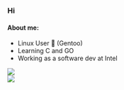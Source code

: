 ### Hi  
#### About me:
- Linux User 🐧 (Gentoo)
- Learning C and GO
- Working as a software dev at Intel

![](http://github-profile-summary-cards.vercel.app/api/cards/repos-per-language?username=Talandar99&theme=github_dark&exclude=JavaScript,C%2B%2B,MATLAB,html) 
</br>
![](http://github-profile-summary-cards.vercel.app/api/cards/most-commit-language?username=Talandar99&theme=github_dark&exclude=JavaScript,Java,CSS,C%2B%2B,html,PHP)
